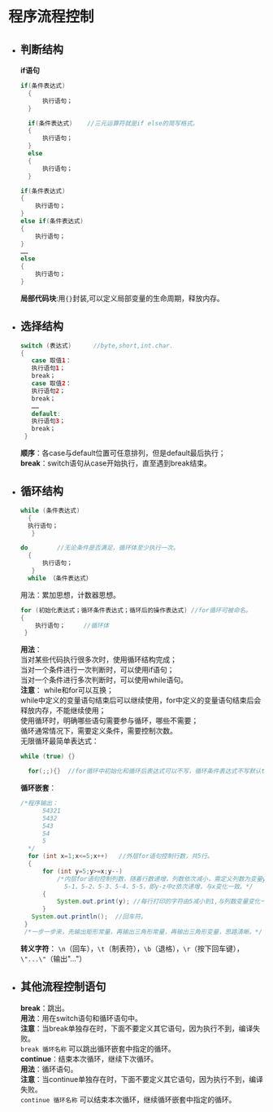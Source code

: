 # 程序流程控制
* ## 判断结构 ##
  **if语句**  
  ```Java
  if(条件表达式)
	{
		执行语句；
	}  
  ```
  ```Java
	if(条件表达式)    //三元运算符就是if else的简写格式。
	{
		执行语句；
	}
	else
	{
		执行语句；
	}  
    ```
    ```Java
	if(条件表达式)
	{
		执行语句；
	}
	else if(条件表达式)
	{
		执行语句；
	}
	……
	else
	{
		执行语句；
	}  
  ```
  **局部代码块**:用`{}`封装,可以定义局部变量的生命周期，释放内存。

* ## 选择结构 ##
  ```Java
  switch (表达式)      //byte,short,int.char.
  {
	 case 取值1：
	 执行语句1；
	 break；
	 case 取值2：
	 执行语句2；
	 break；
	 ……
	 default:
	 执行语句3；
	 break；
   }
  ```
  **顺序**：各case与default位置可任意排列，但是default最后执行；  
  **break**：switch语句从case开始执行，直至遇到break结束。

* ## 循环结构 ##
  ```java
  while (条件表达式)
	{
	执行语句；
	 }
	```
  ```java
  do        //无论条件是否满足，循环体至少执行一次。
	{
		执行语句；
	 }
	while （条件表达式）
  ```
  用法：累加思想，计数器思想。  
	```java
  for (初始化表达式；循环条件表达式；循环后的操作表达式) //for循环可被命名。
	{
		执行语句；     //循环体
	 } 
   ```
  **用法**：  
	当对某些代码执行很多次时，使用循环结构完成；  
	当对一个条件进行一次判断时，可以使用if语句；  
	当对一个条件进行多次判断时，可以使用while语句。  
  **注意**：
	while和for可以互换；  
	while中定义的变量语句结束后可以继续使用，for中定义的变量语句结束后会释放内存，不能继续使用；  
	使用循环时，明确哪些语句需要参与循环，哪些不需要；  
	循环通常情况下，需要定义条件，需要控制次数。  
  无限循环最简单表达式：
	```java
  while (true) {}
  ```
  ```java
	for(;;){}  //for循环中初始化和循环后表达式可以不写，循环条件表达式不写默认true。
  ```
  **循环嵌套**：
  ```java
  /*程序输出：
		54321
		5432
		543
		54
		5
	*/
	for (int x=1;x<=5;x++)   //外层for语句控制行数，共5行。
	{
		for (int y=5;y>=x;y--) 
			/*内层for语句控制列数，随着行数递增，列数依次减小，需定义列数为变量y;
			  5-1、5-2、5-3、5-4、5-5，即y-z中z依次递增，与x变化一致。*/
		{
			System.out.print(y); //每行打印的字符由5减小到1,与列数变量变化一致。
		}
	 System.out.println();  //回车符。
   }
   /*一步一步来，先输出矩形常量，再输出三角形常量，再输出三角形变量，思路清晰。*/
    ```
  **转义字符**：
  `\n`（回车），`\t`（制表符），`\b`（退格），`\r`（按下回车键），`\"...\"`（输出"..."）

* ## 其他流程控制语句 ##
  **break**：跳出。  
  **用法**：用在switch语句和循环语句中。  
  **注意**：当break单独存在时，下面不要定义其它语句，因为执行不到，编译失败。  
  `break 循环名称` 可以跳出循环嵌套中指定的循环。  
  **continue**：结束本次循环，继续下次循环。  
  **用法**：循环语句。  
  **注意**：当continue单独存在时，下面不要定义其它语句，因为执行不到，编译失败。  
  `continue 循环名称` 可以结束本次循环，继续循环嵌套中指定的循环。  
